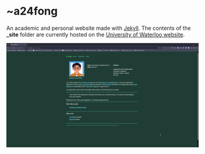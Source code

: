 # ~a24fong

An academic and personal website made with [Jekyll](https://jekyllrb.com). The contents of the
**_site** folder are currently hosted on the [University of Waterloo
website](https://math.uwaterloo.ca/~a24fong).

![Homepage](assets/images/screenshot.png)